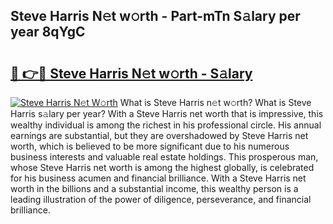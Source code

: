 ## Steve Harris N𝚎t w𝚘rth - Part-mTn S𝚊lary per year 8qYgC

# <h2><a href="http://gc50ljr.nevu.top/?p=Steve+Harris">🔗 👉🔴 Steve Harris N𝚎t w𝚘rth - S𝚊lary</a></h2>

[![Steve Harris N𝚎t W𝚘rth](https://i.imgur.com/Oavwk0R.jpeg)](http://gc50ljr.nevu.top/?p=Steve+Harris)
What is Steve Harris n𝚎t w𝚘rth? What is Steve Harris s𝚊lary per year?
With a Steve Harris net worth that is impressive, this wealthy individual is among the richest in his professional circle. His annual earnings are substantial, but they are overshadowed by Steve Harris net worth, which is believed to be more significant due to his numerous business interests and valuable real estate holdings. This prosperous man, whose Steve Harris net worth is among the highest globally, is celebrated for his business acumen and financial brilliance. With a Steve Harris net worth in the billions and a substantial income, this wealthy person is a leading illustration of the power of diligence, perseverance, and financial brilliance.
